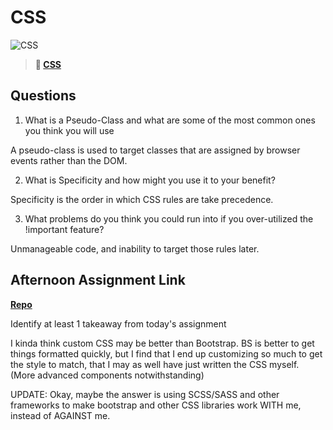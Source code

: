 # CSS

![CSS](https://bcw.blob.core.windows.net/public/cssUnit/1411879719053976)

> **📖 [CSS](https://codeworksacademy.com/fs-student-guide/resources/wk1/03-CSS)**

## Questions

1. What is a Pseudo-Class and what are some of the most common ones you think you will use

A pseudo-class is used to target classes that are assigned by browser events rather than the DOM.

2. What is Specificity and how might you use it to your benefit?

Specificity is the order in which CSS rules are take precedence.

3. What problems do you think you could run into if you over-utilized the !important feature?

Unmanageable code, and inability to target those rules later.

## Afternoon Assignment Link

**[Repo](https://github.com/Annikyet/may10-afternoon/tree/may10-mobile)**

Identify at least 1 takeaway from today's assignment

I kinda think custom CSS may be better than Bootstrap. BS is better to get things formatted quickly, but I find that I end up customizing so much to get the style to match, that I may as well have just written the CSS myself. (More advanced components notwithstanding)

UPDATE: Okay, maybe the answer is using SCSS/SASS and other frameworks to make bootstrap and other CSS libraries work WITH me, instead of AGAINST me.
